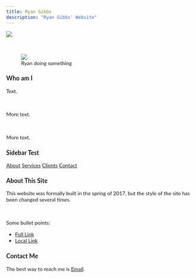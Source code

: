 ```yaml
---
title: Ryan Gibbs
description: "Ryan Gibbs' Website"
---
```


![](https://rjgibbs96.github.io/images/banner.jpg)

<br />

<div class = "titled-image">
<figure class = "titled-image">
    <img src = "{{ site.url }}/images/RyanSomething.jpg">
    <figcaption>Ryan doing something</figcaption>
</figure>
</div>


### Who am I

Text.

<br />

More text.

<br />

More text.

### Sidebar Test


<html>
<head>
<meta name="viewport" content="width=device-width, initial-scale=1">
<style>
body {
    font-family: "Lato", sans-serif;
}

.sidenav {
    width: 130px;
    position: fixed;
    z-index: 1;
    top: 20px;
    left: 10px;
    background: #eee;
    overflow-x: hidden;
    padding: 8px 0;
}

.sidenav a {
    padding: 6px 8px 6px 16px;
    text-decoration: none;
    font-size: 25px;
    color: #2196F3;
    display: block;
}

.sidenav a:hover {
    color: #064579;
}

.main {
    margin-left: 140px; /* Same width as the sidebar + left position in px */
    font-size: 28px; /* Increased text to enable scrolling */
    padding: 0px 10px;
}

@media screen and (max-height: 450px) {
    .sidenav {padding-top: 15px;}
    .sidenav a {font-size: 18px;}
}
</style>
</head>
<body>

<div class="sidenav">
  <a href="#about">About</a>
  <a href="#services">Services</a>
  <a href="#clients">Clients</a>
  <a href="#contact">Contact</a>
</div>


</body>
</html>

### About This Site

This website was formally built in the spring of 2017, but the style of the site has been changed several times.

<br />

Some bullet points:
* [Full Link](http://www.google.com)
* [Local Link](mypage.md)

### Contact Me

The best way to reach me is [Email](mailto:rgibbs@g.hmc.edu).
